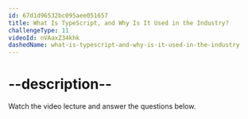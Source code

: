 ```yaml
---
id: 67d1d96532bc095aee051657
title: What Is TypeScript, and Why Is It Used in the Industry?
challengeType: 11
videoId: nVAaxZ34khk
dashedName: what-is-typescript-and-why-is-it-used-in-the-industry
---
```


# --description--

Watch the video lecture and answer the questions below.


